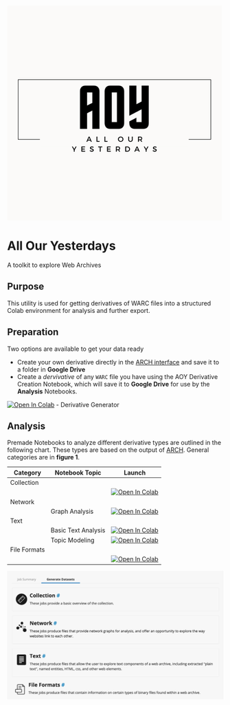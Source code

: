 
![AOY_Logo](aoy_logo.png)

# All Our Yesterdays
A toolkit to explore Web Archives

## Purpose

This utility is used for getting derivatives of WARC files into a structured Colab environment for analysis and further export. 


## Preparation

Two options are available to get your data ready

- Create your own derivative directly in the [ARCH interface](https://webdata.archive-it.org/ait/login) and save it to a folder in **Google Drive**
- Create a _dervivative_ of any `WARC` file you have using the AOY Derivative Creation Notebook, which will save it to **Google Drive** for use by the **Analysis** Notebooks. 

[![Open In Colab](https://colab.research.google.com/assets/colab-badge.svg)](https://colab.research.google.com/github/BrockDSL/AOYTK/blob/main/AUT_DerivativeGenerator.ipynb) - Derivative Generator

## Analysis

Premade Notebooks to analyze different derivative types are outlined in the following chart. These types are based on the output of [ARCH](https://support.archive-it.org/hc/en-us/articles/360061122492-Introduction-to-the-Archive-It-Research-Services-Cloud). General categories are in **figure 1**. 


|Category   |Notebook Topic   | Launch    |
|---|---|---|
|Collection|   |   |
|    |    |  [![Open In Colab](https://colab.research.google.com/assets/colab-badge.svg)](https://colab.research.google.com/github/BrockDSL/AOYTK/blob/main/)   |
|Network|   |  |
|   |Graph Analysis   | [![Open In Colab](https://colab.research.google.com/assets/colab-badge.svg)](https://colab.research.google.com/github/BrockDSL/AOYTK/blob/main/AOY_Text_BasicTextAnalysis.ipynb)   |
|Text   |   |   |
|   |Basic Text Analysis   | [![Open In Colab](https://colab.research.google.com/assets/colab-badge.svg)](https://colab.research.google.com/github/BrockDSL/AOYTK/blob/main/)   |
|   |Topic Modeling   | [![Open In Colab](https://colab.research.google.com/assets/colab-badge.svg)](https://colab.research.google.com/github/BrockDSL/AOYTK/blob/main/)   |
|File Formats|   |   |
|    |    |  [![Open In Colab](https://colab.research.google.com/assets/colab-badge.svg)](https://colab.research.google.com/github/BrockDSL/AOYTK/blob/main/)   |


![category types](category_types.png)
